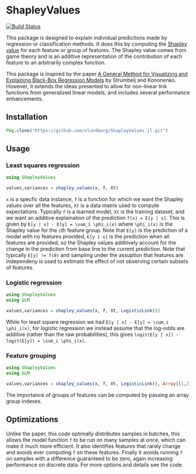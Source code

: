 # ShapleyValues

[![Build Status](https://travis-ci.org/slundberg/ShapleyValues.jl.svg?branch=master)](https://travis-ci.org/slundberg/ShapleyValues.jl)

This package is designed to explain individual predictions made by regression or classification methods. It does this by computing the [Shapley value](https://en.wikipedia.org/wiki/Shapley_value) for each feature or group of features. The Shapley value comes from game theory and is an additive representation of the contribution of each feature to an arbitrarily complex function.

This package is inspired by the paper [A General Method for Visualizing and Explaining Black-Box Regression Models](http://link.springer.com/chapter/10.1007%2F978-3-642-20267-4_3) by Strumbelj and Kononenko. However, it extends the ideas presented to allow for non-linear link functions from generalized linear models, and includes several performance enhancements.

## Installation

```julia
Pkg.clone("https://github.com/slundberg/ShapleyValues.jl.git")
```


## Usage

### Least squares regression

```julia
using ShapleyValues

values,variances = shapley_values(x, f, Xt)
```

`x` is a specfic data instance, `f` is a function for which we want the Shapley values over all the features, `Xt` is a data matrix used to compute expectations. Typically `f` is a learned model, `Xt` is the training dataset, and we want an additive explaination of the prediction `f(x) = E[y | x]`. This is given by `E[y | x] - E[y] = \sum_i \phi_i(x)` where `\phi_i(x)` is the Shapley value for the `i`th feature group. Note that `E[y]` is the prediction of a model with no features provided, `E[y | x]` is the prediction when all features are provided, so the Shapley values additively account for the change in the prediction from base line to the current prediction. Note that typically `E[y] != f(0)` and sampling under the assuption that features are independeny is used to estimate the effect of not observing certain subsets of features.

### Logistic regression

```julia
using ShapleyValues
using GLM

values,variances = shapley_values(x, f, Xt, LogisticLink())
```

While for least square regression we had `E[y | x] - E[y] = \sum_i \phi_i(x)`, for logistic regression we instead assume that the log-odds are additive (rather than the raw probabilities), this gives `logit(E[y | x]) - logit(E[y]) = \sum_i \phi_i(x)`.

### Feature grouping

```julia
using ShapleyValues
using GLM

values,variances = shapley_values(x, f, Xt, LogisticLink(), Array[[1,2],[3],[4,5]])
```

The importance of groups of features can be computed by passing an array group indexes.

## Optimizations

Unlike the paper, this code optimally distributes samples in batches, this allows the model function `f` to be run on many samples at once, which can make it much more efficient. It also identifies features that rarely change and avoids ever computing `f` on these features. Finally it avoids running `f` on samples with a difference guaranteed to be zero, again increasing performance on discrete data. For more options and details see the code.
